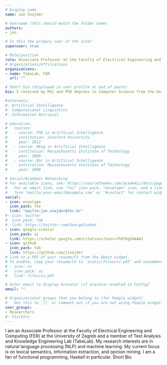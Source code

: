```yaml
---
# Display name
name: Jan Šnajder

# Username (this should match the folder name)
authors:
- jan

# Is this the primary user of the site?
superuser: true

# Role/position
role: Associate Professor at the Faculty of Electrical Engineering and Computing (FER) at the University of Zagreb and a member of Text Analysis and Knowledge Engineering Lab (TakeLab)
# Organizations/Affiliations
organizations:
- name: TakeLab, FER
  url: ""

# Short bio (displayed in user profile at end of posts)
bio: I received my MSc and PhD degrees in Computer Science from the University of Zagreb, Faculty of Electrical Engineering and Computing (UNIZG FER), Zagreb, Croatia in 2006 and 2010, respectively. From 2002 I was working as a research assistant and from 2016 I am working as an Associate Professor at UNIZG FER. In 2012 and 2013 I was a visiting researcher at the Department of Computational Linguistics at Heidelberg University. In 2015 I was a visiting researcher at the NICT in Kyoto, and in 2014 and 2015 a visiting researcher at the IMS, Stuttgart University. In 2016 I was a visiting researcher at the Department of Computing and Information Systems, University of Melbourne.

#interests:
#- Artificial Intelligence
#- Computational Linguistics
#- Information Retrieval

# education:
#   courses:
#   - course: PhD in Artificial Intelligence
#     institution: Stanford University
#     year: 2012
#   - course: MEng in Artificial Intelligence
#     institution: Massachusetts Institute of Technology
#     year: 2009
#   - course: BSc in Artificial Intelligence
#     institution: Massachusetts Institute of Technology
#     year: 2008

# Social/Academic Networking
# For available icons, see: https://sourcethemes.com/academic/docs/page-builder/#icons
#   For an email link, use "fas" icon pack, "envelope" icon, and a link in the
#   form "mailto:your-email@example.com" or "#contact" for contact widget.
social:
- icon: envelope
  icon_pack: fas
  link: "mailto:jan.snajder@fer.hr"
#- icon: twitter
#  icon_pack: fab
#  link: https://twitter.com/GeorgeCushen
- icon: google-scholar
  icon_pack: ai
  link: https://scholar.google.com/citations?user=7h0lKgIAAAAJ
- icon: github
  icon_pack: fab
  link: https://github.com/jsnajder
# Link to a PDF of your resume/CV from the About widget.
# To enable, copy your resume/CV to `static/files/cv.pdf` and uncomment the lines below.
# - icon: cv
#   icon_pack: ai
#   link: files/cv.pdf

# Enter email to display Gravatar (if Gravatar enabled in Config)
email: ""

# Organizational groups that you belong to (for People widget)
#   Set this to `[]` or comment out if you are not using People widget.
user_groups:
- Researchers
#- Visitors
---
```



I am an Associate Professor at the Faculty of Electrical Engineering and Computing (FER) at the University of Zagreb and a member of Text Analysis and Knowledge Engineering Lab (TakeLab). My research interests are in natural language processing (NLP) and machine learning. My current focus is on lexical semantics, information extraction, and opinion mining. I am a fan of functional programming, Haskell in particular.
Short Bio

